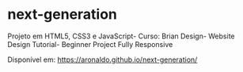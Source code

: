 # next-generation
Projeto em HTML5, CSS3 e JavaScript- Curso: Brian Design- Website Design Tutorial- Beginner Project Fully Responsive

Disponível em: https://aronaldo.github.io/next-generation/
